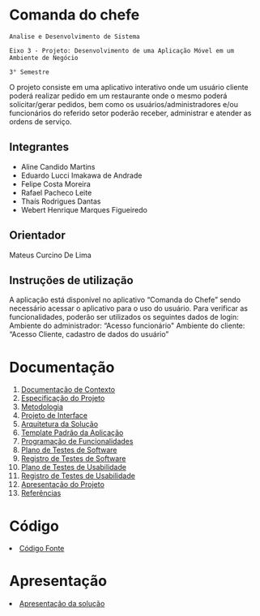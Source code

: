 # Comanda do chefe

`Analise e Desenvolvimento de Sistema`

`Eixo 3 - Projeto: Desenvolvimento de uma Aplicação Móvel em um Ambiente de Negócio`

`3° Semestre`

O projeto consiste em uma aplicativo interativo onde um usuário cliente poderá realizar pedido em um restaurante onde o mesmo poderá solicitar/gerar pedidos, bem como os usuários/administradores e/ou funcionários do referido setor poderão receber, administrar e atender as ordens de serviço.

## Integrantes

* Aline Candido Martins 
* Eduardo Lucci Imakawa de Andrade
* Felipe Costa Moreira
* Rafael Pacheco Leite
* Thaís Rodrigues Dantas
* Webert Henrique Marques Figueiredo

## Orientador

Mateus Curcino De Lima

## Instruções de utilização

A aplicação está disponível no aplicativo  “Comanda do Chefe” sendo necessário acessar o aplicativo para o uso do usuário.
Para verificar as funcionalidades, poderão ser utilizados os seguintes dados de login:
Ambiente do administrador:  “Acesso funcionário"
Ambiente do cliente: “Acesso Cliente, cadastro de dados do usuário”

# Documentação

<ol>
<li><a href="docs/01-Documentação de Contexto.md"> Documentação de Contexto</a></li>
<li><a href="docs/02-Especificação do Projeto.md"> Especificação do Projeto</a></li>
<li><a href="docs/03-Metodologia.md"> Metodologia</a></li>
<li><a href="docs/04-Projeto de Interface.md"> Projeto de Interface</a></li>
<li><a href="docs/05-Arquitetura da Solução.md"> Arquitetura da Solução</a></li>
<li><a href="docs/06-Template Padrão da Aplicação.md"> Template Padrão da Aplicação</a></li>
<li><a href="docs/07-Programação de Funcionalidades.md"> Programação de Funcionalidades</a></li>
<li><a href="docs/08-Plano de Testes de Software.md"> Plano de Testes de Software</a></li>
<li><a href="docs/09-Registro de Testes de Software.md"> Registro de Testes de Software</a></li>
<li><a href="docs/10-Plano de Testes de Usabilidade.md"> Plano de Testes de Usabilidade</a></li>
<li><a href="https://github.com/ICEI-PUC-Minas-PMV-ADS/pmv-ads-2022-2-e3-proj-mov-t2-comanda-do-chefe/blob/main/docs/11-Registro%20de%20Testes%20de%20Usabilidade.md"> Registro de Testes de Usabilidade</a></li>
<li><a href="docs/12-Apresentação do Projeto.md"> Apresentação do Projeto</a></li>
<li><a href="docs/13-Referências.md"> Referências</a></li>
</ol>

# Código

<li><a href="src/README.md"> Código Fonte</a></li>

# Apresentação

<li><a href="presentation/README.md"> Apresentação da solução</a></li>
